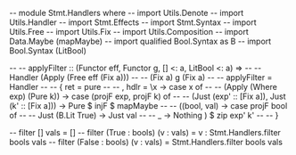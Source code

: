 -- module Stmt.Handlers where
-- import Utils.Denote
-- import Utils.Handler
-- import Stmt.Effects
-- import Stmt.Syntax
-- import Utils.Free
-- import Utils.Fix
-- import Utils.Composition
-- import Data.Maybe (mapMaybe)
-- import qualified Bool.Syntax as B
-- import Bool.Syntax (LitBool)

-- -- applyFilter :: (Functor eff, Functor g, [] <: a, LitBool <: a) =>
-- --   Handler (Apply (Free eff (Fix a)))
-- --   (Fix a) g (Fix a)
-- -- applyFilter = Handler
-- --   { ret = pure
-- --   , hdlr = \x -> case x of
-- --       (Apply (Where exp) (Pure k)) -> case (projF exp, projF k) of
-- --         (Just (exp' :: [Fix a]), Just (k' :: [Fix a])) -> Pure $ injF $ mapMaybe
-- --           (\(bool, val) -> case projF bool of
-- --             Just (B.Lit True) -> Just val 
-- --             _ -> Nothing ) $ zip exp' k'
-- --     }

-- filter [] vals = []
-- filter (True : bools) (v : vals) = v : Stmt.Handlers.filter bools vals
-- filter (False : bools) (v : vals) = Stmt.Handlers.filter bools vals